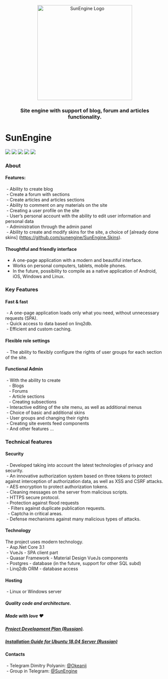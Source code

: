 <p align="center">
<img src="https://github.com/Dmitrij-Polyanin/SunEngine/blob/master/SunEngine.svg" width="300" alt="SunEngine Logo" />
</p>

<h3 align="center">Site engine with support of blog, forum and articles functionality.</h3>

# SunEngine

<img src="https://img.shields.io/static/v1?label=Version&message=v2.0.0-rc.9&color=green"> <a href="https://demo.sunengine.site"><img src="https://img.shields.io/static/v1?label=Site (Ru)&message=sunengine.site&color=yellow"></a> <a href="https://demo.sunengine.site"><img src="https://img.shields.io/static/v1?label=Demo&message=demo.sunengine.site&color=yellow"></a>  <a href="https://t.me/SunEngine"><img src="https://img.shields.io/static/v1?label=Telegram&message=@SunEngine&color=success"></a>     <a href="README.RU.md"><img src="https://img.shields.io/static/v1?label=Readme&message=Russian&color=informational"></a>


### About
#### Features:
 - Ability to create blog  
 - Create a forum with sections  
 - Create articles and articles sections  
 - Ability to comment on any materials on the site  
 - Creating a user profile on the site  
 - User’s personal account with the ability to edit user information and personal data  
 - Administration through the admin panel  
 - Ability to create and modify skins for the site, a choice of [already done skins] (https://github.com/sunengine/SunEngine.Skins).  

#### Thoughtful and friendly interface
 - A one-page application with a modern and beautiful interface.  
 - Works on personal computers, tablets, mobile phones.  
 - In the future, possibility to compile as a native application of Android, iOS, Windows and Linux.  

### Key Features
#### Fast & fast
 - A one-page application loads only what you need, without unnecessary requests (SPA).  
 - Quick access to data based on linq2db.  
 - Efficient and custom caching.  

#### Flexible role settings
 - The ability to flexibly configure the rights of user groups for each section of the site.  

#### Functional Admin
 - With the ability to create  
   - Blogs  
   - Forums  
   - Article sections  
   - Creating subsections  
 - Interactive editing of the site menu, as well as additional menus  
 - Choice of basic and additional skins  
 - User groups and changing their rights  
 - Creating site events feed components  
 - And other features ...  

### Technical features
#### Security
 - Developed taking into account the latest technologies of privacy and security.  
 - An innovative authorization system based on three tokens to protect against interception of authorization data, as well as XSS and CSRF attacks.  
 - AES encryption to protect authorization tokens.  
 - Cleaning messages on the server from malicious scripts.  
 - HTTPS secure protocol.  
 - Protection against flood requests  
  - Filters against duplicate publication requests.  
  - Captcha in critical areas.  
 - Defense mechanisms against many malicious types of attacks.  

#### Technology
The project uses modern technology.  
 - Asp.Net Core 3.1  
 - VueJs - SPA client part  
 - Quasar Framework - Material Design VueJs components  
 - Postgres - database (in the future, support for other SQL subd)  
 - Linq2db ORM - database access  

#### Hosting
 - Linux or Windows server  

##### Quality code and architecture.

##### Made with love ❤

##### [Project Development Plan (Russian)](https://sunengine.site/texts/roadmap).

##### [Installation Guide for Ubuntu 18.04 Server (Russian)](https://sunengine.site/install/14)

#### Contacts
 - Telegram Dimitry Polyanin: [@Okeanij](https://t.me/Okeanij)  
 - Group in Telegram: [@SunEngine](https://t.me/SunEngine)  
